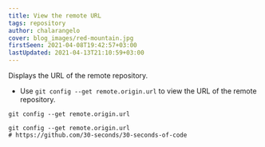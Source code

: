 ```yaml
---
title: View the remote URL
tags: repository
author: chalarangelo
cover: blog_images/red-mountain.jpg
firstSeen: 2021-04-08T19:42:57+03:00
lastUpdated: 2021-04-13T21:10:59+03:00
---
```


Displays the URL of the remote repository.

- Use `git config --get remote.origin.url` to view the URL of the remote repository.

```shell
git config --get remote.origin.url
```

```shell
git config --get remote.origin.url
# https://github.com/30-seconds/30-seconds-of-code
```
